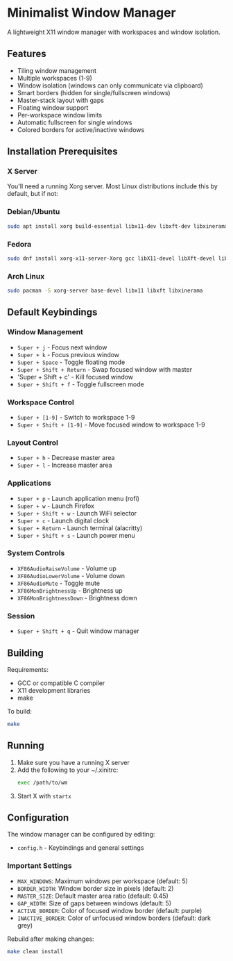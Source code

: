 # Minimalist Window Manager

A lightweight X11 window manager with workspaces and window isolation.

## Features

- Tiling window management
- Multiple workspaces (1-9)
- Window isolation (windows can only communicate via clipboard)
- Smart borders (hidden for single/fullscreen windows)
- Master-stack layout with gaps
- Floating window support
- Per-workspace window limits
- Automatic fullscreen for single windows
- Colored borders for active/inactive windows

## Installation Prerequisites

### X Server
You'll need a running Xorg server. Most Linux distributions include this by default, but if not:

### Debian/Ubuntu
```bash
sudo apt install xorg build-essential libx11-dev libxft-dev libxinerama-dev
```

### Fedora
```bash
sudo dnf install xorg-x11-server-Xorg gcc libX11-devel libXft-devel libXinerama-devel
```

### Arch Linux
```bash
sudo pacman -S xorg-server base-devel libx11 libxft libxinerama
```

## Default Keybindings

### Window Management
- `Super + j` - Focus next window
- `Super + k` - Focus previous window
- `Super + Space` - Toggle floating mode
- `Super + Shift + Return` - Swap focused window with master
- 'Super + Shift + c' - Kill focused window
- `Super + Shift + f` - Toggle fullscreen mode

### Workspace Control
- `Super + [1-9]` - Switch to workspace 1-9
- `Super + Shift + [1-9]` - Move focused window to workspace 1-9

### Layout Control
- `Super + h` - Decrease master area
- `Super + l` - Increase master area

### Applications
- `Super + p` - Launch application menu (rofi)
- `Super + w` - Launch Firefox
- `Super + Shift + w` - Launch WiFi selector
- `Super + c` - Launch digital clock
- `Super + Return` - Launch terminal (alacritty)
- `Super + Shift + s` - Launch power menu

### System Controls
- `XF86AudioRaiseVolume` - Volume up
- `XF86AudioLowerVolume` - Volume down
- `XF86AudioMute` - Toggle mute
- `XF86MonBrightnessUp` - Brightness up
- `XF86MonBrightnessDown` - Brightness down

### Session
- `Super + Shift + q` - Quit window manager

## Building

Requirements:
- GCC or compatible C compiler
- X11 development libraries
- make

To build:
```bash
make
```

## Running

1. Make sure you have a running X server
2. Add the following to your ~/.xinitrc:
   ```bash
   exec /path/to/wm
   ```
3. Start X with `startx`

## Configuration

The window manager can be configured by editing:
- `config.h` - Keybindings and general settings

### Important Settings
- `MAX_WINDOWS`: Maximum windows per workspace (default: 5)
- `BORDER_WIDTH`: Window border size in pixels (default: 2)
- `MASTER_SIZE`: Default master area ratio (default: 0.45)
- `GAP_WIDTH`: Size of gaps between windows (default: 5)
- `ACTIVE_BORDER`: Color of focused window border (default: purple)
- `INACTIVE_BORDER`: Color of unfocused window borders (default: dark grey)

Rebuild after making changes:
```bash
make clean install
```
